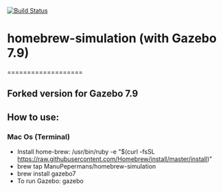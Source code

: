 [![Build Status](https://travis-ci.org/osrf/homebrew-simulation.svg?branch=master)](https://travis-ci.org/osrf/homebrew-simulation)

# homebrew-simulation (with Gazebo 7.9)  
===================

## Forked version for Gazebo 7.9

## How to use:

### Mac Os (Terminal)
* Install home-brew: /usr/bin/ruby -e "$(curl -fsSL https://raw.githubusercontent.com/Homebrew/install/master/install)"
* brew tap ManuPepermans/homebrew-simulation
* brew install gazebo7
* To run Gazebo: gazebo

